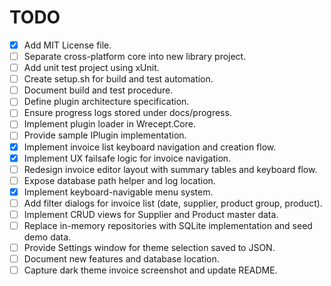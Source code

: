 # TODO

- [x] Add MIT License file.
- [ ] Separate cross-platform core into new library project.
- [ ] Add unit test project using xUnit.
- [ ] Create setup.sh for build and test automation.
- [ ] Document build and test procedure.
- [ ] Define plugin architecture specification.
- [ ] Ensure progress logs stored under docs/progress.
- [ ] Implement plugin loader in Wrecept.Core.
- [ ] Provide sample IPlugin implementation.
- [x] Implement invoice list keyboard navigation and creation flow.
- [x] Implement UX failsafe logic for invoice navigation.
- [ ] Redesign invoice editor layout with summary tables and keyboard flow.
- [ ] Expose database path helper and log location.
- [x] Implement keyboard-navigable menu system.
- [ ] Add filter dialogs for invoice list (date, supplier, product group, product).
- [ ] Implement CRUD views for Supplier and Product master data.
- [ ] Replace in-memory repositories with SQLite implementation and seed demo data.
- [ ] Provide Settings window for theme selection saved to JSON.
- [ ] Document new features and database location.
- [ ] Capture dark theme invoice screenshot and update README.
